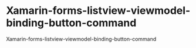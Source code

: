 # Xamarin-forms-listview-viewmodel-binding-button-command
Xamarin-forms-listview-viewmodel-binding-button-command
